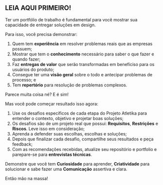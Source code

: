 ## LEIA AQUI PRIMEIRO!

Ter um portfólio de trabalho é fundamental para você mostrar sua capacidade de entregar soluções em design.

Para isso, você precisa demonstrar:

1. Quem tem **experiência** em resolver problemas reais que as empresas possuem;
2. Mostrar que tem o **conhecimento** necessário para saber o que fazer e quando fazer;
4. Faz **entregas de valor** que serão transformadas em benefíciso para os usuários do produto;
5. Consegue ter uma **visão geral** sobre o todo e antecipar problemas de processo; e
6. Tem **repertório** para resolução de problemas complexos.

Parece muita coisa né? E é sim!

Mas você pode começar resultado isso agora:

1. Use os desafios específicos de cada etapa do Projeto Atletika para entender o contexto, objetivo e projetar boas soluções;
2. Os desafios são de um projeto real que possui: **Requisitos**, **Restrições** e **Riscos**. Leve isso em consideração;
3. Aprenda a defender suas escolhas, escolhas e soluções;
4. Depois que finalizar cada desafio, compartilhe seus resultados e peça feedback;
5. Com as recomendações recebidas, atualize seu repositório e portfolio e parepare-se para **entrevistas técnicas**.

Demonstre que você tem **Curiosidade** para aprender, **Criatividade** para solucionar e sabe fazer uma **Comunicação** assertiva e clara.

Então mão na massa!
